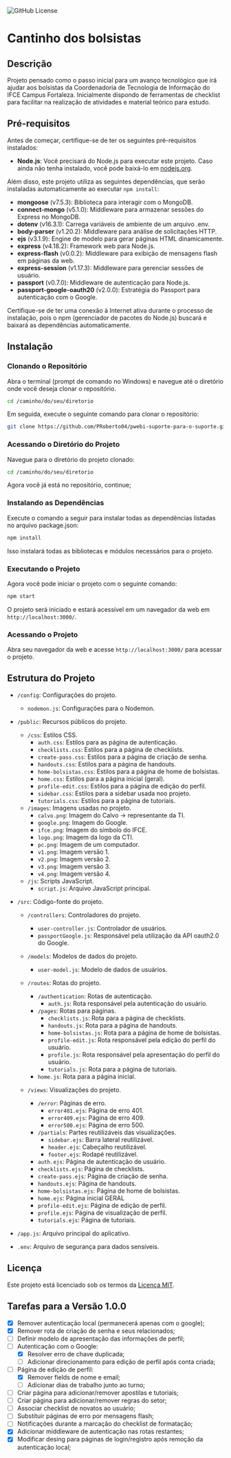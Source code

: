![GitHub License](https://img.shields.io/github/license/PRoberto04/pwebi-suporte-para-o-suporte)

# Cantinho dos bolsistas

## Descrição

Projeto pensado como o passo inicial para um avanço tecnológico que irá ajudar aos bolsistas da Coordenadoria de Tecnologia de Informação do IFCE Campus Fortaleza. Inicialmente dispondo de ferramentas de checklist para facilitar na realização de atividades e material teórico para estudo.

## Pré-requisitos

Antes de começar, certifique-se de ter os seguintes pré-requisitos instalados:

- **Node.js**: Você precisará do Node.js para executar este projeto. Caso ainda não tenha instalado, você pode baixá-lo em [nodejs.org](https://nodejs.org/).

Além disso, este projeto utiliza as seguintes dependências, que serão instaladas automaticamente ao executar `npm install`:

- **mongoose** (v7.5.3): Biblioteca para interagir com o MongoDB.
- **connect-mongo** (v5.1.0): Middleware para armazenar sessões do Express no MongoDB.
- **dotenv** (v16.3.1): Carrega variáveis de ambiente de um arquivo .env.
- **body-parser** (v1.20.2): Middleware para análise de solicitações HTTP.
- **ejs** (v3.1.9): Engine de modelo para gerar páginas HTML dinamicamente.
- **express** (v4.18.2): Framework web para Node.js.
- **express-flash** (v0.0.2): Middleware para exibição de mensagens flash em páginas da web.
- **express-session** (v1.17.3): Middleware para gerenciar sessões de usuário.
- **passport** (v0.7.0): Middleware de autenticação para Node.js.
- **passport-google-oauth20** (v2.0.0): Estratégia do Passport para autenticação com o Google.

Certifique-se de ter uma conexão à Internet ativa durante o processo de instalação, pois o npm (gerenciador de pacotes do Node.js) buscará e baixará as dependências automaticamente.

## Instalação

### Clonando o Repositório

Abra o terminal (prompt de comando no Windows) e navegue até o diretório onde você deseja clonar o repositório. 

```bash
cd /caminho/do/seu/diretorio
```

Em seguida, execute o seguinte comando para clonar o repositório:

```bash
git clone https://github.com/PRoberto04/pwebi-suporte-para-o-suporte.git
```
### Acessando o Diretório do Projeto

Navegue para o diretório do projeto clonado:

```bash
cd /caminho/do/seu/diretorio
```
Agora você já está no repositório, continue;

### Instalando as Dependências
Execute o comando a seguir para instalar todas as dependências listadas no arquivo package.json:

```bash
npm install
```

Isso instalará todas as bibliotecas e módulos necessários para o projeto.

### Executando o Projeto
Agora você pode iniciar o projeto com o seguinte comando:

```bash
npm start
```

O projeto será iniciado e estará acessível em um navegador da web em `http://localhost:3000/`.

### Acessando o Projeto

Abra seu navegador da web e acesse `http://localhost:3000/` para acessar o projeto.

## Estrutura do Projeto

- `/config`: Configurações do projeto.
  - `nodemon.js`: Configurações para o Nodemon.

- `/public`: Recursos públicos do projeto.
  - `/css`: Estilos CSS.
    - `auth.css`: Estilos para as página de autenticação.
    - `checklists.css`: Estilos para a página de checklists.
    - `create-pass.css`: Estilos para a página de criação de senha.
    - `handouts.css`: Estilos para a página de handouts.
    - `home-bolsistas.css`: Estilos para a página de home de bolsistas.
    - `home.css`: Estilos para a página inicial (geral).
    - `profile-edit.css`: Estilos para a página de edição do perfil.
    - `sidebar.css`: Estilos para a sidebar usada noo projeto.
    - `tutorials.css`: Estilos para a página de tutoriais.
  - `/images`: Imagens usadas no projeto.
    - `calvo.png`: Imagem do Calvo -> representante da TI.
    - `google.png`: Imagem do Google.
    - `ifce.png`: Imagem do símbolo do IFCE.
    - `logo.png`: Imagem da logo da CTI.
    - `pc.png`: Imagem de um computador.
    - `v1.png`: Imagem versão 1.
    - `v2.png`: Imagem versão 2.
    - `v3.png`: Imagem versão 3.
    - `v4.png`: Imagem versão 4.
  - `/js`: Scripts JavaScript.
    - `script.js`: Arquivo JavaScript principal.

- `/src`: Código-fonte do projeto.
  - `/controllers`: Controladores do projeto.
    - `user-controller.js`: Controlador de usuários.
    - `passportGoogle.js`: Responsável pela utilização da API oauth2.0 do Google.
  - `/models`: Modelos de dados do projeto.
    - `user-model.js`: Modelo de dados de usuários.
  - `/routes`: Rotas do projeto.
    - `/authentication`: Rotas de autenticação.
      - `auth.js`: Rota responsável pela autenticação do usuário.
    - `/pages`: Rotas para páginas.
      - `checklists.js`: Rota para a página de checklists.
      - `handouts.js`: Rota para a página de handouts.
      - `home-bolsistas.js`: Rota para a página de home de bolsistas.
      - `profile-edit.js`: Rota responsável pela edição do perfil do usuário.
      - `profile.js`: Rota responsável pela apresentação do perfil do usuário.
      - `tutorials.js`: Rota para a página de tutoriais.
    - `home.js`: Rota para a página inicial.

  - `/views`: Visualizações do projeto.
    - `/error`: Páginas de erro.
      - `error401.ejs`: Página de erro 401.
      - `error409.ejs`: Página de erro 409.
      - `error500.ejs`: Página de erro 500.
    - `/partials`: Partes reutilizáveis das visualizações.
      - `sidebar.ejs`: Barra lateral reutilizável.
      - `header.ejs`: Cabeçalho reutilizável.
      - `footer.ejs`: Rodapé reutilizável.
    - `auth.ejs`: Página de autenticação de usuário.
    - `checklists.ejs`: Página de checklists.
    - `create-pass.ejs`: Página de criação de senha.
    - `handouts.ejs`: Página de handouts.
    - `home-bolsistas.ejs`: Página de home de bolsistas.
    - `home.ejs`: Página inicial GERAL
    - `profile-edit.ejs`: Página de edição de perfil.
    - `profile.ejs`: Página de visualização de perfil.
    - `tutorials.ejs`: Página de tutoriais.
- `/app.js`: Arquivo principal do aplicativo.
- `.env`: Arquivo de segurança para dados sensíveis.


## Licença

Este projeto está licenciado sob os termos da [Licença MIT](LICENSE).

## Tarefas para a Versão 1.0.0

- [x] Remover autenticação local (permanecerá apenas com o google);
- [x] Remover rota de criação de senha e seus relacionados;
- [ ] Definir modelo de apresentação das informações de perfil;
- [ ] Autenticação com o Google:
  - [x] Resolver erro de chave duplicada;
  - [ ] Adicionar direcionamento para edição de perfil após conta criada;
- [ ] Página de edição de perfil:
  - [x] Remover fields de nome e email;
  - [ ] Adicionar dias de trabalho junto ao turno;
- [ ] Criar página para adicionar/remover apostilas e tutoriais;
- [ ] Criar página para adicionar/remover regras do setor;
- [ ] Associar checklist de novatos ao usuário;
- [ ] Substituir páginas de erro por mensagens flash;
- [ ] Notificações durante a marcação do checklist de formatação;
- [X] Adicionar middleware de autenticação nas rotas restantes;
- [x] Modificar desing para páginas de login/registro após remoção da autenticação local;